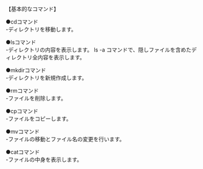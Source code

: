【基本的なコマンド】

●cdコマンド   
-ディレクトリを移動します。

●lsコマンド   
-ディレクトリの内容を表示します。 ls -a コマンドで、隠しファイルを含めたディレクトリ全内容を表示します。

●mkdirコマンド    
-ディレクトリを新規作成します。

●rmコマンド   
-ファイルを削除します。

●cpコマンド   
-ファイルをコピーします。

●mvコマンド   
-ファイルの移動とファイル名の変更を行います。

●catコマンド    
-ファイルの中身を表示します。
